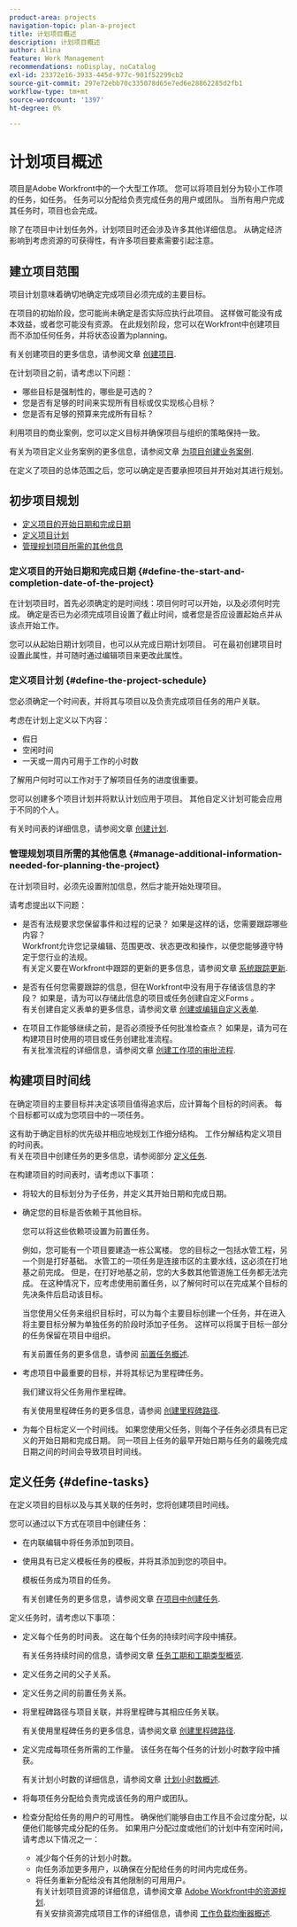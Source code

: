 ```yaml
---
product-area: projects
navigation-topic: plan-a-project
title: 计划项目概述
description: 计划项目概述
author: Alina
feature: Work Management
recommendations: noDisplay, noCatalog
exl-id: 23372e16-3933-445d-977c-901f52299cb2
source-git-commit: 297e72ebb70c335078d65e7ed6e28862285d2fb1
workflow-type: tm+mt
source-wordcount: '1397'
ht-degree: 0%

---
```


# 计划项目概述

<!--Audited: 01/2024-->

<!--
< see if you need to add something about approval settings and users's time off might add time to tasks' timelines - Ninja story 2019.3) </p>
-->

项目是Adobe Workfront中的一个大型工作项。 您可以将项目划分为较小工作项的任务，如任务。 任务可以分配给负责完成任务的用户或团队。 当所有用户完成其任务时，项目也会完成。

除了在项目中计划任务外，计划项目时还会涉及许多其他详细信息。 从确定经济影响到考虑资源的可获得性，有许多项目要素需要引起注意。

## 建立项目范围

项目计划意味着确切地确定完成项目必须完成的主要目标。

在项目的初始阶段，您可能尚未确定是否实际应执行此项目。 这样做可能没有成本效益，或者您可能没有资源。 在此规划阶段，您可以在Workfront中创建项目而不添加任何任务，并将状态设置为planning。

有关创建项目的更多信息，请参阅文章 [创建项目](../../../manage-work/projects/create-projects/create-project.md).

在计划项目之前，请考虑以下问题：

* 哪些目标是强制性的，哪些是可选的？
* 您是否有足够的时间来实现所有目标或仅实现核心目标？
* 您是否有足够的预算来完成所有目标？

利用项目的商业案例，您可以定义目标并确保项目与组织的策略保持一致。

有关为项目定义业务案例的更多信息，请参阅文章 [为项目创建业务案例](../../../manage-work/projects/define-a-business-case/create-business-case.md).

在定义了项目的总体范围之后，您可以确定是否要承担项目并开始对其进行规划。

## 初步项目规划

* [定义项目的开始日期和完成日期](#define-the-start-and-completion-date-of-the-project)
* [定义项目计划](#define-the-project-schedule)
* [管理规划项目所需的其他信息](#manage-additional-information-needed-for-planning-the-project)

### 定义项目的开始日期和完成日期 {#define-the-start-and-completion-date-of-the-project}

在计划项目时，首先必须确定的是时间线：项目何时可以开始，以及必须何时完成。 确定是否已为必须完成项目设置了截止时间，或者您是否应设置起始点并从该点开始工作。

您可以从起始日期计划项目，也可以从完成日期计划项目。 可在最初创建项目时设置此属性，并可随时通过编辑项目来更改此属性。

### 定义项目计划 {#define-the-project-schedule}

您必须确定一个时间表，并将其与项目以及负责完成项目任务的用户关联。

考虑在计划上定义以下内容：

* 假日
* 空闲时间
* 一天或一周内可用于工作的小时数

了解用户何时可以工作对于了解项目任务的进度很重要。

您可以创建多个项目计划并将默认计划应用于项目。 其他自定义计划可能会应用于不同的个人。

有关时间表的详细信息，请参阅文章 [创建计划](../../../administration-and-setup/set-up-workfront/configure-timesheets-schedules/create-schedules.md).

### 管理规划项目所需的其他信息 {#manage-additional-information-needed-for-planning-the-project}

在计划项目时，必须先设置附加信息，然后才能开始处理项目。

请考虑提出以下问题：

* 是否有法规要求您保留事件和过程的记录？ 如果是这样的话，您需要跟踪哪些内容？\
  Workfront允许您记录编辑、范围更改、状态更改和操作，以便您能够遵守特定于您行业的法规。\
  有关定义要在Workfront中跟踪的更新的更多信息，请参阅文章 [系统跟踪更新](../../../administration-and-setup/set-up-workfront/system-tracked-update-feeds/system-tracked-update-feeds.md).

* 是否有任何您需要跟踪的信息，但在Workfront中没有用于存储该信息的字段？ 如果是，请为可以存储此信息的项目或任务创建自定义Forms 。\
  有关创建自定义表单的更多信息，请参阅文章 [创建或编辑自定义表单](../../../administration-and-setup/customize-workfront/create-manage-custom-forms/create-or-edit-a-custom-form.md).

* 在项目工作能够继续之前，是否必须授予任何批准检查点？ 如果是，请为可在构建项目时使用的项目或任务创建批准流程。\
  有关批准流程的详细信息，请参阅文章 [创建工作项的审批流程](../../../administration-and-setup/customize-workfront/configure-approval-milestone-processes/create-approval-processes.md).

## 构建项目时间线

在确定项目的主要目标并决定该项目值得追求后，应计算每个目标的时间表。 每个目标都可以成为您项目中的一项任务。

这有助于确定目标的优先级并相应地规划工作细分结构。 工作分解结构定义项目的时间表。\
有关在项目中创建任务的更多信息，请参阅部分 [定义任务](#define-tasks).

在构建项目的时间表时，请考虑以下事项：

* 将较大的目标划分为子任务，并定义其开始日期和完成日期。
* 确定您的目标是否依赖于其他目标。

  您可以将这些依赖项设置为前置任务。

  例如，您可能有一个项目要建造一栋公寓楼。 您的目标之一包括水管工程，另一个则是打好基础。 水管工的一项任务是连接市区的主要水线，这必须在打地基之前完成。 但是，在打好地基之前，您的大多数其他管道施工任务都无法完成。 在这种情况下，应考虑使用前置任务，以了解何时可以在完成某个目标的先决条件后启动该目标。

  当您使用父任务来组织目标时，可以为每个主要目标创建一个任务，并在进入将主要目标分解为单独任务的阶段时添加子任务。 这样可以将属于目标一部分的任务保留在项目中组织。

  有关前置任务的更多信息，请参阅 [前置任务概述](../../../manage-work/tasks/use-prdcssrs/predecessors-overview.md).

* 考虑项目中最重要的目标，并将其标记为里程碑任务。

  我们建议将父任务用作里程碑。

  有关使用里程碑任务的更多信息，请参阅 [创建里程碑路径](../../../administration-and-setup/customize-workfront/configure-approval-milestone-processes/create-milestone-path.md).

* 为每个目标定义一个时间线。 如果您使用父任务，则每个子任务必须具有已定义的开始日期和完成日期。 同一项目上任务的最早开始日期与任务的最晚完成日期之间的时间会导致项目时间线。

## 定义任务 {#define-tasks}

在定义项目的目标以及与其关联的任务时，您将创建项目时间线。

您可以通过以下方式在项目中创建任务：

* 在内联编辑中将任务添加到项目。
* 使用具有已定义模板任务的模板，并将其添加到您的项目中。

  模板任务成为项目的任务。

  有关创建任务的更多信息，请参阅文章 [在项目中创建任务](../../../manage-work/tasks/create-tasks/create-tasks-in-project.md).

定义任务时，请考虑以下事项：

* 定义每个任务的时间表。 这在每个任务的持续时间字段中捕获。

  有关任务持续时间的信息，请参阅文章 [任务工期和工期类型概览](../../../manage-work/tasks/taskdurtn/task-duration-and-duration-type.md).

* 定义任务之间的父子关系。
* 定义任务之间的前置任务关系。
* 将里程碑路径与项目关联，并将里程碑与其相应任务关联。

  有关使用里程碑任务的更多信息，请参阅文章 [创建里程碑路径](../../../administration-and-setup/customize-workfront/configure-approval-milestone-processes/create-milestone-path.md).

* 定义完成每项任务所需的工作量。 该任务在每个任务的计划小时数字段中捕获。

  有关计划小时数的详细信息，请参阅文章 [计划小时数概述](../../../manage-work/tasks/task-information/planned-hours.md).

* 将每项任务分配给负责完成该任务的用户或团队。
* 检查分配给任务的用户的可用性。 确保他们能够自由工作且不会过度分配，以便他们能够完成分配的任务。 如果用户分配过度或他们的计划中有空闲时间，请考虑以下情况之一：

   * 减少每个任务的计划小时数。
   * 向任务添加更多用户，以确保在分配给任务的时间内完成任务。
   * 将任务重新分配给没有其他限制的可用用户。\
     有关计划项目资源的详细信息，请参阅文章 [Adobe Workfront中的资源规划](../../../resource-mgmt/resource-planning/resource-planning-overview.md).\
     有关安排资源完成项目工作的详细信息，请参阅 [工作负载均衡器概述](../../../resource-mgmt/workload-balancer/overview-workload-balancer.md).
